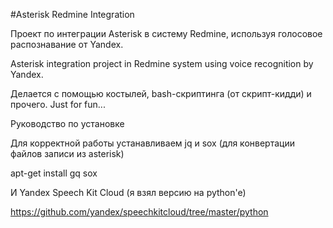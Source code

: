 #Asterisk Redmine Integration

Проект по интеграции Asterisk в систему Redmine, используя голосовое распознавание от Yandex.

Asterisk integration project in Redmine system using voice recognition by Yandex.

Делается с помощью костылей, bash-скриптинга (от скрипт-кидди) и прочего. Just for fun...

Руководство по установке

Для корректной работы устанавливаем jq и sox (для конвертации файлов записи из asterisk)

apt-get install gq sox

И Yandex Speech Kit Cloud (я взял версию на python'e)

https://github.com/yandex/speechkitcloud/tree/master/python
